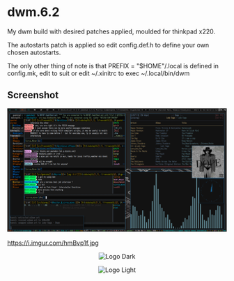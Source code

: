 # dwm.6.2
My dwm build with desired patches applied, moulded for thinkpad x220.

The autostarts patch is applied so edit config.def.h to define your own chosen autostarts.

The only other thing of note is that PREFIX = "$HOME"/.local is defined in config.mk, edit to suit or edit ~/.xinitrc to exec ~/.local/bin/dwm
  
Screenshot
----------------------------
![Screenshot](/screenshot.png)

https://i.imgur.com/hmBvp1f.jpg


<div align="center">

  ![Logo Dark](https://i.imgur.com/hmBvp1f.jpg#gh-dark-mode-only)

</div>

<div align="center">

  ![Logo Light](https://i.imgur.com/hmBvp1f.jpg#gh-light-mode-only)

</div>
